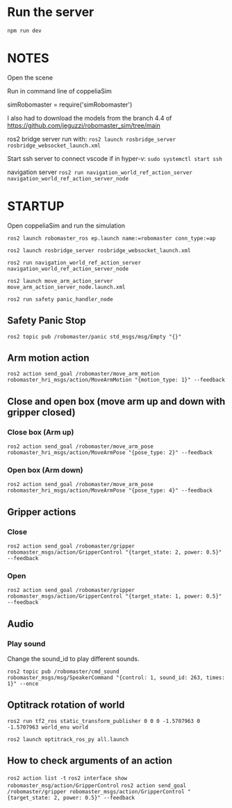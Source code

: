 # Run the server

`npm run dev`

# NOTES

Open the scene

Run in command line of coppeliaSim

simRobomaster = require('simRobomaster')

I also had to download the models from the branch 4.4 of
https://github.com/jeguzzi/robomaster_sim/tree/main

ros2 bridge server run with:
`ros2 launch rosbridge_server rosbridge_websocket_launch.xml`

Start ssh server to connect vscode if in hyper-v:
`sudo systemctl start ssh`

navigation server
`ros2 run navigation_world_ref_action_server navigation_world_ref_action_server_node`

# STARTUP

Open coppeliaSim and run the simulation

`ros2 launch robomaster_ros ep.launch name:=robomaster conn_type:=ap`

`ros2 launch rosbridge_server rosbridge_websocket_launch.xml`

`ros2 run navigation_world_ref_action_server navigation_world_ref_action_server_node`

`ros2 launch move_arm_action_server move_arm_action_server_node.launch.xml`

`ros2 run safety panic_handler_node`

## Safety Panic Stop

`ros2 topic pub /robomaster/panic std_msgs/msg/Empty "{}"`

## Arm motion action

`ros2 action send_goal /robomaster/move_arm_motion robomaster_hri_msgs/action/MoveArmMotion "{motion_type: 1}" --feedback`

## Close and open box (move arm up and down with gripper closed)

### Close box (Arm up)

`ros2 action send_goal /robomaster/move_arm_pose robomaster_hri_msgs/action/MoveArmPose "{pose_type: 2}" --feedback`

### Open box (Arm down)

`ros2 action send_goal /robomaster/move_arm_pose robomaster_hri_msgs/action/MoveArmPose "{pose_type: 4}" --feedback`

## Gripper actions

### Close

`ros2 action send_goal /robomaster/gripper robomaster_msgs/action/GripperControl "{target_state: 2, power: 0.5}" --feedback`

### Open

`ros2 action send_goal /robomaster/gripper robomaster_msgs/action/GripperControl "{target_state: 1, power: 0.5}" --feedback`

## Audio

### Play sound

Change the sound_id to play different sounds.

`ros2 topic pub /robomaster/cmd_sound robomaster_msgs/msg/SpeakerCommand "{control: 1, sound_id: 263, times: 1}" --once`

## Optitrack rotation of world

`ros2 run tf2_ros static_transform_publisher 0 0 0 -1.5707963 0 -1.5707963 world_enu world`

`ros2 launch optitrack_ros_py all.launch`

## How to check arguments of an action

`ros2 action list -t`
`ros2 interface show robomaster_msg/action/GripperControl`
`ros2 action send_goal /robomaster/gripper robomaster_msgs/action/GripperControl "{target_state: 2, power: 0.5}" --feedback`

